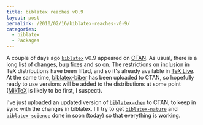 ```yaml
---
title: biblatex reaches v0.9
layout: post
permalink: /2010/02/16/biblatex-reaches-v0-9/
categories:
  - biblatex
  - Packages
---
```

A couple of days ago [`biblatex`](https://ctan.org/pkg/biblatex) v0.9 appeared on [CTAN](https://www.ctan.org). As usual, there is a long list of changes, bug fixes and so on. The restrictions on inclusion in TeX distributions have been lifted, and so it's already available in [TeX Live](https://tug.org/texlive/). At the same time, [biblatex-biber](http://biblatex-biber.sourceforge.net/) has been uploaded to CTAN, so hopefully ready to use versions will be added to the distributions at some point ([MikTeX](https://www.miktex.org/) is likely to be first, I suspect).

I've just uploaded an updated version of [`biblatex-chem`](https://ctan.org/pkg/biblatex-chem) to CTAN, to keep in sync with the changes in biblatex. I'll try to get [`biblatex-nature`](https://ctan.org/pkg/biblatex-nature) and [`biblatex-science`](https://ctan.org/pkg/biblatex-science) done in soon (today) so that everything is working.
